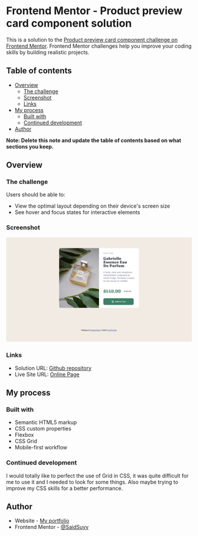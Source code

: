 # Frontend Mentor - Product preview card component solution

This is a solution to the [Product preview card component challenge on Frontend Mentor](https://www.frontendmentor.io/challenges/product-preview-card-component-GO7UmttRfa). Frontend Mentor challenges help you improve your coding skills by building realistic projects. 

## Table of contents

- [Overview](#overview)
  - [The challenge](#the-challenge)
  - [Screenshot](#screenshot)
  - [Links](#links)
- [My process](#my-process)
  - [Built with](#built-with)
  - [Continued development](#continued-development)
- [Author](#author)

**Note: Delete this note and update the table of contents based on what sections you keep.**

## Overview

### The challenge

Users should be able to:

- View the optimal layout depending on their device's screen size
- See hover and focus states for interactive elements

### Screenshot

![](./screenshot.png)

### Links

- Solution URL: [Github repository](https://github.com/SaidSuyv/product_preview_card_component)
- Live Site URL: [Online Page](https://saidsuyv.github.io/product_preview_card_component/)

## My process
### Built with

- Semantic HTML5 markup
- CSS custom properties
- Flexbox
- CSS Grid
- Mobile-first workflow

### Continued development

I would totally like to perfect the use of Grid in CSS, it was quite difficult for me to use it and I needed to look for some things. Also maybe trying to improve my CSS skills for a better performance.

## Author

- Website - [My portfolio](https://said.github.io/Portfolio)
- Frontend Mentor - [@SaidSuyv](https://www.frontendmentor.io/profile/yourusername)
